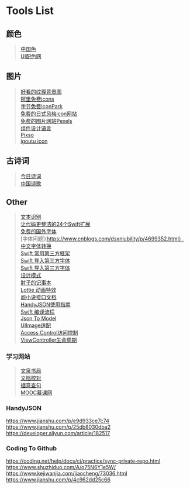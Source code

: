 #  Tools List

## 颜色
>[中国色](https://colors.ichuantong.cn/) <br>
>[UI配色网](https://www.colorhunt.co/) <br>

## 图片
>[好看的纹理背景图](https://www.transparenttextures.com/) <br>
>[阿里免费icons](https://www.iconfont.cn/) <br>
>[字节免费IconPark](https://iconpark.oceanengine.com/home) <br>
>[免费的日式风格icon网站](https://illustration-free.net) <br>
>[免费的图片网站Pexels](https://www.pexels.com/zh-cn/) <br>
>[组件设计语言](https://antv.vision/) <br>
>[Pixso](https://pixso.cn/community/home) <br>
>[igoutu icon](https://igoutu.cn/) <br>
## 古诗词
>[今日诗词](https://www.jinrishici.com/) <br>
>[中国诗歌](https://github.com/chinese-poetry/chinese-poetry) <br>

## Other 
>[文本识别](https://github.com/DayBreak-u/chineseocr_lite) <br>
>[让代码更整洁的24个Swift扩展](https://www.jianshu.com/p/611fff8d739e) <br>
>[免费的国外字体](https://www.fontspace.com/) <br>
>[字体问题](https://www.cnblogs.com/dsxniubility/p/4699352.html） <br>
>[中文字体转换](https://github.com/BYVoid/OpenCC) <br>
>[Swift 常用第三方框架](https://zhuanlan.zhihu.com/p/335116317) <br>
>[Swift 导入第三方字体](https://blog.csdn.net/qq_29284809/article/details/50965272) <br>
>[Swift 导入第三方字体](https://www.jianshu.com/p/f39cc3b0dceb) <br>
>[设计模式](https://refactoringguru.cn/design-patterns/swift) <br>
>[肘子的记事本](https://www.fatbobman.com/) <br>
>[Lottie 动画特效](https://www.jianshu.com/p/6c10331b05f0) <br>
>[阅小说接口文档](https://github.com/yuenov/reader-api) <br>
>[HandyJSON使用指南](https://github.com/alibaba/HandyJSON/blob/master/README_cn.md) <br>
>[Swift 编译流程](https://www.jianshu.com/p/ba7b80f181f6) <br>
>[Json To Model](https://app.quicktype.io/) <br>
>[UIImage适配](https://www.jianshu.com/p/cd87bf7b6d67) <br>
>[Access Control访问控制](https://www.jianshu.com/p/0ef3291c958a) <br>
>[ViewController生命周期](https://www.jianshu.com/p/1b4f23bfacf9) <br>
### 学习网站
>[文泉书局](https://wqbook.wqxuetang.com/) <br>
>[文档校对](https://ijiaodui.com/) <br>
>[据意查句](https://wantquotes.net/) <br>
>[MOOC慕课网](https://www.xuetangx.com/) <br>

### HandyJSON
https://www.jianshu.com/p/e9d933ce7c74 <br>
https://www.jianshu.com/p/25db8030dba2 <br>
https://developer.aliyun.com/article/182517 <br>

### Coding To Github
https://coding.net/help/docs/ci/practice/sync-private-repo.html <br>
https://www.shuzhiduo.com/A/o75N6Y1e5W/ <br>
https://www.kejiwanjia.com/jiaocheng/73036.html <br>
https://www.jianshu.com/p/4c962dd25c66 <br>
